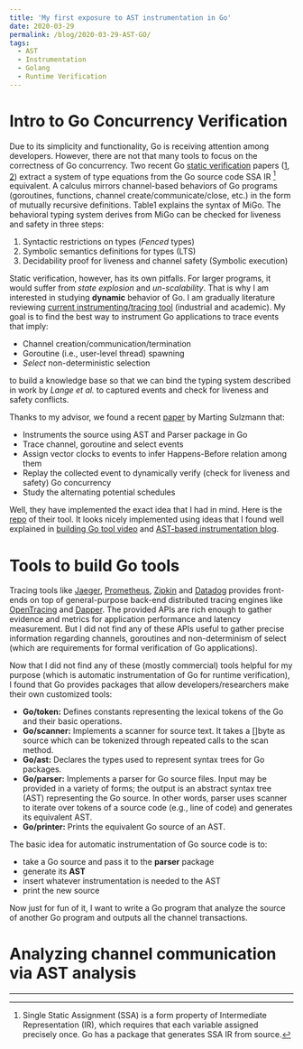 ```yaml
---
title: 'My first exposure to AST instrumentation in Go'
date: 2020-03-29
permalink: /blog/2020-03-29-AST-GO/
tags:
  - AST
  - Instrumentation
  - Golang
  - Runtime Verification
---
```


# Intro to Go Concurrency Verification
Due to its simplicity and functionality, Go is receiving attention among developers. However, there are not that many tools to focus on the correctness of Go concurrency. Two recent Go [static verification](https://en.wikipedia.org/wiki/Software_verification) papers ([1](https://dl.acm.org/doi/10.1145/3009837.3009847), [2](http://mrg.doc.ic.ac.uk/publications/a-static-verification-framework-for-message-passing-in-go-using-behavioural-types/draft.pdf)) extract a system of type equations from the Go source code SSA IR [^1] equivalent. A calculus mirrors channel-based behaviors of Go programs (goroutines, functions, channel create/communicate/close, etc.)  in the form of mutually recursive definitions. Table1 explains the syntax of MiGo.  The behavioral typing system derives from MiGo can be checked for liveness and safety in three steps:

1. Syntactic restrictions on types (*Fenced* types)
2. Symbolic semantics definitions for types (LTS)
3. Decidability proof for liveness and channel safety (Symbolic execution)

Static verification, however, has its own pitfalls. For larger programs, it would suffer from *state explosion* and *un-scalability*. That is why I am interested in studying **dynamic** behavior of Go. I am gradually literature reviewing [current instrumenting/tracing tool](https://docs.google.com/spreadsheets/d/14h-ej1wNa-ZFDNTAt9QZoPn3vrI_jjBfCmi7X-2VDac/edit?usp=sharing) (industrial and academic). My goal is to find the best way to instrument Go applications to trace events that imply:

- Channel creation/communication/termination
- Goroutine (i.e., user-level thread) spawning
- *Select* non-deterministic selection

to build a knowledge base so that we can bind the typing system described in work by *Lange et al.* to captured events and check for liveness and safety conflicts.

Thanks to my advisor, we found a recent [paper](https://dl.acm.org/doi/10.1145/3236950.3236959) by Marting Sulzmann that:
- Instruments the source using AST and Parser package in Go
- Trace channel, goroutine and select events
- Assign vector clocks to events to infer Happens-Before relation among them
- Replay the collected event to dynamically verify (check for liveness and safety) Go concurrency
- Study the alternating potential schedules

Well, they have implemented the exact idea that I had in mind. Here is the [repo](https://github.com/KaiSta/gopherlyzer-GoScout) of their tool. It looks nicely implemented using ideas that I found well explained in [building Go tool video](https://www.youtube.com/watch?v=oxc8B2fjDvY) and [AST-based instrumentation blog](https://developers.mattermost.com/blog/instrumenting-go-code-via-ast/).


[^1]: Single Static Assignment (SSA) is a form property of Intermediate Representation (IR), which requires that each variable assigned precisely once. Go has a package that generates SSA IR from source.

# Tools to build Go tools
Tracing tools like [Jaeger](https://github.com/jaegertracing/jaeger-client-go), [Prometheus](https://prometheus.io/), [Zipkin](https://github.com/openzipkin/zipkin-go) and [Datadog](https://www.datadoghq.com/dg/apm/go-application-performance/) provides front-ends on top of general-purpose back-end distributed tracing engines like [OpenTracing](https://opentracing.io/) and [Dapper](https://research.google/pubs/pub36356/). The provided APIs are rich enough to gather evidence and metrics for application performance and latency measurement. But I did not find any of these APIs useful to gather precise information regarding channels, goroutines and non-determinism of select (which are requirements for formal verification of Go applications).

Now that I did not find any of these (mostly commercial) tools helpful for my purpose (which is automatic instrumentation of Go for runtime verification), I found that Go provides packages that allow developers/researchers make their own customized tools:


- **Go/token:** Defines constants representing the lexical tokens of the Go and their basic operations.
- **Go/scanner:** Implements a scanner for source text. It takes a []byte as source which can be tokenized through repeated calls to the scan method.
- **Go/ast:** Declares the types used to represent syntax trees for Go packages.
- **Go/parser:** Implements a parser for Go source files. Input may be provided in a variety of forms; the output is an abstract syntax tree (AST) representing the Go source. In other words, parser uses scanner to iterate over tokens of a source code (e.g., line of code) and generates its equivalent AST.
- **Go/printer:** Prints the equivalent Go source of an AST.

The basic idea for automatic instrumentation of Go source code is to:
- take a Go source and pass it to the **parser** package
- generate its **AST**
- insert whatever instrumentation is needed to the AST
- print the new source

Now just for fun of it, I want to write a Go program that analyze the source of another Go program and outputs all the channel transactions.

# Analyzing channel communication via AST analysis


------
